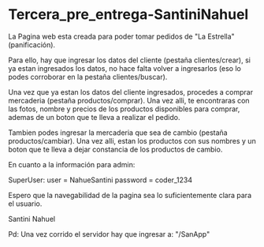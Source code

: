 # Tercera_pre_entrega-SantiniNahuel

La Pagina web esta creada para poder tomar pedidos de "La Estrella" (panificación).

Para ello, hay que ingresar los datos del cliente (pestaña clientes/crear), si ya estan ingresados los datos, no hace falta volver a ingresarlos (eso lo podes corroborar en la pestaña clientes/buscar).

Una vez que ya estan los datos del cliente ingresados, procedes a comprar mercaderia (pestaña productos/comprar). Una vez alli, te encontraras con las fotos, nombre y precios de los productos disponibles para comprar, ademas de un boton que te lleva a realizar el pedido.

Tambien podes ingresar la mercaderia que sea de cambio (pestaña productos/cambiar). Una vez alli, estan los productos con sus nombres y un boton que te lleva a dejar constancia de los productos de cambio.

En cuanto a la información para admin:

SuperUser:
  user = NahueSantini
  password = coder_1234

Espero que la navegabilidad de la pagina sea lo suficientemente clara para el usuario.

Santini Nahuel

Pd: Una vez corrido el servidor hay que ingresar a: "/SanApp"